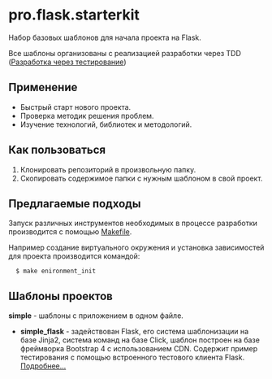 # pro.flask.starterkit

Набор базовых шаблонов для начала проекта на Flask.

Все шаблоны организованы с реализацией разработки через TDD ([Разработка через тестирование](https://ru.wikipedia.org/wiki/%D0%A0%D0%B0%D0%B7%D1%80%D0%B0%D0%B1%D0%BE%D1%82%D0%BA%D0%B0_%D1%87%D0%B5%D1%80%D0%B5%D0%B7_%D1%82%D0%B5%D1%81%D1%82%D0%B8%D1%80%D0%BE%D0%B2%D0%B0%D0%BD%D0%B8%D0%B5))


## Применение

  *  Быстрый старт нового проекта.
  *  Проверка методик решения проблем.
  *  Изучение технологий, библиотек и методологий.

## Как пользоваться

  1. Клонировать репозиторий в произвольную папку.
  2. Скопировать содержимое папки с нужным шаблоном в свой проект.

## Предлагаемые подходы

Запуск различных инструментов необходимых в процессе разработки производится с помощью [Makefile](https://ru.wikipedia.org/wiki/Makefile).
  
Например создание виртуального окружения и установка зависимостей для проекта производится командой:

      $ make enironment_init

  ## Шаблоны проектов

**simple** - шаблоны с приложением в одном файле.
  *  **simple_flask** - задействован Flask, его система шаблонизации на базе Jinja2, система команд на базе Click, шаблон построен на базе фреймворка Bootstrap 4 с использованием CDN. Содержит пример тестирования с помощью встроенного тестового клиента Flask. [Подробнее...](simple/simple_flask/README.md)
